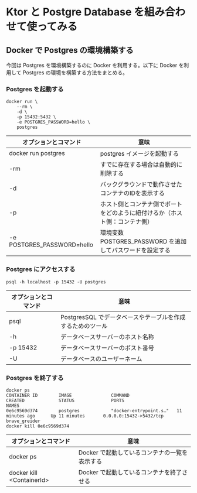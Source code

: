 # Ktor と Postgre Database を組み合わせて使ってみる



## Docker で Postgres の環境構築する

今回は Postgres を環境構築するのに Docker を利用する。以下に Docker を利用して Postgres の環境を構築する方法をまとめる。

###  Postgres を起動する

```shell
docker run \
    --rm \
    -d \
    -p 15432:5432 \
    -e POSTGRES_PASSWORD=hello \
    postgres
```

| オプションとコマンド       | 意味                                                         |
| -------------------------- | ------------------------------------------------------------ |
| docker run postgres        | postgres イメージを起動する                                  |
| -rm                        | すでに存在する場合は自動的に削除する                         |
| -d                         | バックグラウンドで動作させたコンテナのIDを表示する           |
| -p                         | ホスト側とコンテナ側でポートをどのように紐付けるか（ホスト側：コンテナ側） |
| -e POSTGRES_PASSWORD=hello | 環境変数 POSTGRES_PASSWORD を追加してパスワードを設定する    |

### Postgres にアクセスする

```shell
psql -h localhost -p 15432 -U postgres
```

| オプションとコマンド | 意味                                                       |
| -------------------- | ---------------------------------------------------------- |
| psql                 | PostgresSQL でデータベースやテーブルを作成するためのツール |
| -h                   | データベースサーバーのホスト名称                           |
| -p 15432             | データベースサーバーのポスト番号                           |
| -U                   | データベースのユーザーネーム                               |

### Postgres を終了する

```shell
docker ps
CONTAINER ID        IMAGE               COMMAND                  CREATED             STATUS              PORTS                     NAMES
0e6c9569d374        postgres            "docker-entrypoint.s…"   11 minutes ago      Up 11 minutes       0.0.0.0:15432->5432/tcp   brave_greider
docker kill 0e6c9569d374
```

| オプションとコマンド            | 意味                                          |
| ------------------------------- | --------------------------------------------- |
| docker ps                       | Docker で起動しているコンテナの一覧を表示する |
| docker kill &lt;ContainerId&gt; | Docker で起動しているコンテナを終了させる     |